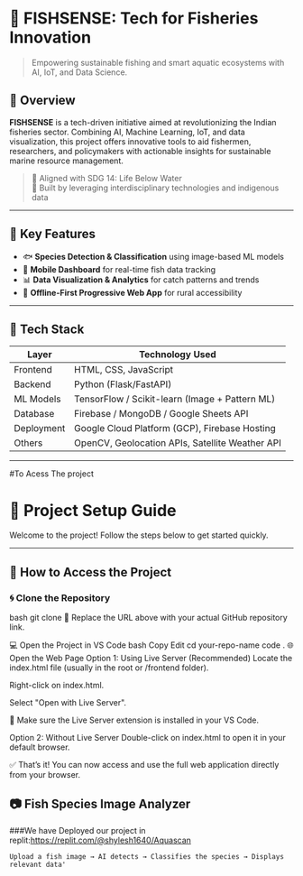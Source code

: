 # 🎣 FISHSENSE: Tech for Fisheries Innovation

> Empowering sustainable fishing and smart aquatic ecosystems with AI, IoT, and Data Science.


## 📌 Overview

**FISHSENSE** is a tech-driven initiative aimed at revolutionizing the Indian fisheries sector. Combining AI, Machine Learning, IoT, and data visualization, this project offers innovative tools to aid fishermen, researchers, and policymakers with actionable insights for sustainable marine resource management.

> 🔬 Aligned with SDG 14: Life Below Water  
> 🧠 Built by leveraging interdisciplinary technologies and indigenous data

---

## 🚀 Key Features

- 🐟 **Species Detection & Classification** using image-based ML models
- 📱 **Mobile Dashboard** for real-time fish data tracking
- 📊 **Data Visualization & Analytics** for catch patterns and trends
- 🔗 **Offline-First Progressive Web App** for rural accessibility


---

## 🧰 Tech Stack

| Layer        | Technology Used                              |
|--------------|-----------------------------------------------|
| Frontend     | HTML, CSS, JavaScript                         |
| Backend      | Python (Flask/FastAPI)                        |
| ML Models    | TensorFlow / Scikit-learn (Image + Pattern ML)|
| Database     | Firebase / MongoDB / Google Sheets API        |
| Deployment   | Google Cloud Platform (GCP), Firebase Hosting |
| Others       | OpenCV, Geolocation APIs, Satellite Weather API|

---





#To Acess The project

# 🚀 Project Setup Guide

Welcome to the project! Follow the steps below to get started quickly.

---

## 🔧 How to Access the Project

### 🌀 Clone the Repository

bash
git clone
🔁 Replace the URL above with your actual GitHub repository link.

💻 Open the Project in VS Code
bash
Copy
Edit
cd your-repo-name
code .
🌐 Open the Web Page
Option 1: Using Live Server (Recommended)
Locate the index.html file (usually in the root or /frontend folder).

Right-click on index.html.

Select "Open with Live Server".

🧩 Make sure the Live Server extension is installed in your VS Code.

Option 2: Without Live Server
Double-click on index.html to open it in your default browser.

✅ That’s it!
You can now access and use the full web application directly from your browser.

## 📷 Fish Species Image Analyzer

###We have Deployed our project in replit:https://replit.com/@shylesh1640/Aquascan

```prompt
Upload a fish image → AI detects → Classifies the species → Displays relevant data'

